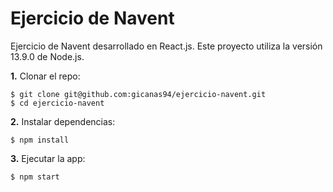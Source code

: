 # Ejercicio de Navent

Ejercicio de Navent desarrollado en React.js. Este proyecto utiliza la versión 13.9.0 de Node.js.

**1.** Clonar el repo:

```
$ git clone git@github.com:gicanas94/ejercicio-navent.git
$ cd ejercicio-navent
```

**2.** Instalar dependencias:

```
$ npm install
```

**3.** Ejecutar la app:

```
$ npm start
```
